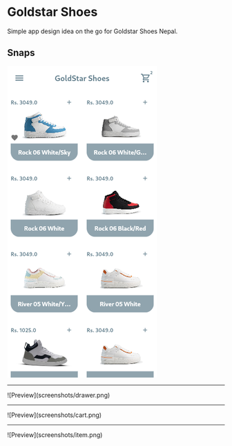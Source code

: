 # Goldstar Shoes
Simple app design idea on the go for Goldstar Shoes Nepal.

## Snaps
![Preview](screenshots/home.png)
<hr/>
![Preview](screenshots/drawer.png)
<hr/>
![Preview](screenshots/cart.png)
<hr/>
![Preview](screenshots/item.png)
